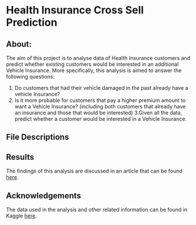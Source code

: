 ﻿# Health Insurance Cross Sell Prediction
## About:
The aim of this project is to analyse data of Health Insurance customers and predict whether existing customers would be interested in an additional Vehicle Insurance. More specifically, this analysis is aimed to answer the following questions:

1. Do customers that had their vehicle damaged in the past already have a vehicle Insurance? </n>
2. Is it more probable for customers that pay a higher premium amount to want a Vehicle Insurance? </n>
(including both customers that already have an insurance and those that would be interested) </n>
3.Given all the data, predict whether a customer would be interested in a Vehicle Insurance.

## File Descriptions


## Results
The findings of this analysis are discussed in an article that can be found [here]().

## Acknowledgements 
The data used in the analysis and other related information can be found in Kaggle [here](https://www.kaggle.com/anmolkumar/health-insurance-cross-sell-prediction).


